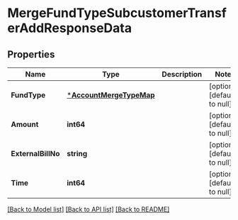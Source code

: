 # MergeFundTypeSubcustomerTransferAddResponseData

## Properties
Name | Type | Description | Notes
------------ | ------------- | ------------- | -------------
**FundType** | [***AccountMergeTypeMap**](AccountMergeTypeMap.md) |  | [optional] [default to null]
**Amount** | **int64** |  | [optional] [default to null]
**ExternalBillNo** | **string** |  | [optional] [default to null]
**Time** | **int64** |  | [optional] [default to null]

[[Back to Model list]](../README.md#documentation-for-models) [[Back to API list]](../README.md#documentation-for-api-endpoints) [[Back to README]](../README.md)


